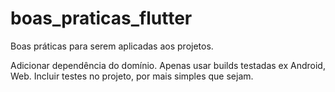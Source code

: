 # boas_praticas_flutter
Boas práticas para serem aplicadas aos projetos.


Adicionar dependência do domínio.
Apenas usar builds testadas ex  Android, Web.
Incluir testes no projeto, por mais simples que sejam.

